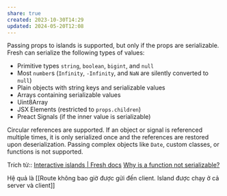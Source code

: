 ```yaml
---
share: true
created: 2023-10-30T14:29
updated: 2024-05-20T12:08
---
```

Passing props to islands is supported, but only if the props are serializable. Fresh can serialize the following types of values:

- Primitive types `string`, `boolean`, `bigint`, and `null`
- Most `number`s (`Infinity`, `-Infinity`, and `NaN` are silently converted to `null`)
- Plain objects with string keys and serializable values
- Arrays containing serializable values
- Uint8Array
- JSX Elements (restricted to `props.children`)
- Preact Signals (if the inner value is serializable)

Circular references are supported. If an object or signal is referenced multiple times, it is only serialized once and the references are restored upon deserialization. Passing complex objects like `Date`, custom classes, or functions is not supported.

Trích từ:: [Interactive islands | Fresh docs](https://fresh.deno.dev/docs/concepts/islands)
[Why is a function not serializable?](https://stackoverflow.com/q/27926619/3416774)

Hệ quả là [[Route không bao giờ được gửi đến client. Island được chạy ở cả server và client]]